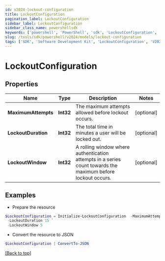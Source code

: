 ```yaml
---
id: v2024-lockout-configuration
title: LockoutConfiguration
pagination_label: LockoutConfiguration
sidebar_label: LockoutConfiguration
sidebar_class_name: powershellsdk
keywords: ['powershell', 'PowerShell', 'sdk', 'LockoutConfiguration', 'V2024LockoutConfiguration'] 
slug: /tools/sdk/powershell/v2024/models/lockout-configuration
tags: ['SDK', 'Software Development Kit', 'LockoutConfiguration', 'V2024LockoutConfiguration']
---
```



# LockoutConfiguration

## Properties

Name | Type | Description | Notes
------------ | ------------- | ------------- | -------------
**MaximumAttempts** | **Int32** | The maximum attempts allowed before lockout occurs. | [optional] 
**LockoutDuration** | **Int32** | The total time in minutes a user will be locked out. | [optional] 
**LockoutWindow** | **Int32** | A rolling window where authentication attempts in a series count towards the maximum before lockout occurs. | [optional] 

## Examples

- Prepare the resource
```powershell
$LockoutConfiguration = Initialize-LockoutConfiguration  -MaximumAttempts 5 `
 -LockoutDuration 15 `
 -LockoutWindow 5
```

- Convert the resource to JSON
```powershell
$LockoutConfiguration | ConvertTo-JSON
```


[[Back to top]](#) 

